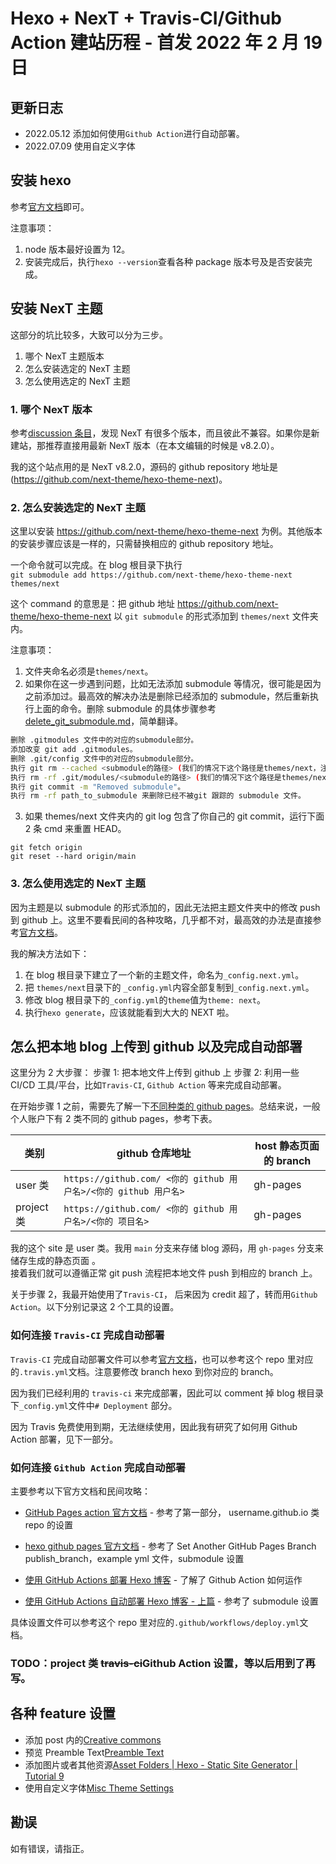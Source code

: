 # Hexo + NexT + Travis-CI/Github Action 建站历程 - 首发 2022 年 2 月 19 日

## 更新日志

- 2022.05.12 添加如何使用`Github Action`进行自动部署。
- 2022.07.09 使用自定义字体

## 安装 hexo

参考[官方文档](https://hexo.io/docs/)即可。

注意事项：

1. node 版本最好设置为 12。
2. 安装完成后，执行`hexo --version`查看各种 package 版本号及是否安装完成。

## 安装 NexT 主题

这部分的坑比较多，大致可以分为三步。

1. 哪个 NexT 主题版本
2. 怎么安装选定的 NexT 主题
3. 怎么使用选定的 NexT 主题

### 1. 哪个 NexT 版本

参考[discussion 条目](https://github.com/next-theme/hexo-theme-next/issues/4)，发现 NexT 有很多个版本，而且彼此不兼容。如果你是新建站，那推荐直接用最新 NexT 版本（在本文编辑的时候是 v8.2.0）。

我的这个站点用的是 NexT v8.2.0，源码的 github repository 地址是(https://github.com/next-theme/hexo-theme-next)。

### 2. 怎么安装选定的 NexT 主题

这里以安装 https://github.com/next-theme/hexo-theme-next 为例。其他版本的安装步骤应该是一样的，只需替换相应的 github repository 地址。

一个命令就可以完成。在 blog 根目录下执行  
`git submodule add https://github.com/next-theme/hexo-theme-next themes/next`

这个 command 的意思是：把 github 地址 https://github.com/next-theme/hexo-theme-next 以 `git submodule` 的形式添加到 `themes/next` 文件夹内。

注意事项：

1. 文件夹命名必须是`themes/next`。
2. 如果你在这一步遇到问题，比如无法添加 submodule 等情况，很可能是因为之前添加过。最高效的解决办法是删除已经添加的 submodule，然后重新执行上面的命令。删除 submodule 的具体步骤参考[delete_git_submodule.md](https://gist.github.com/myusuf3/7f645819ded92bda6677)，简单翻译。

```sh
删除 .gitmodules 文件中的对应的submodule部分。
添加改变 git add .gitmodules。
删除 .git/config 文件中的对应的submodule部分。
执行 git rm --cached <submodule的路径> (我们的情况下这个路径是themes/next，注意没有在next后没有/).
执行 rm -rf .git/modules/<submodule的路径> (我们的情况下这个路径是themes/next，注意没有在next后没有/).
执行 git commit -m "Removed submodule"。
执行 rm -rf path_to_submodule 来删除已经不被git 跟踪的 submodule 文件。
```

3. 如果 themes/next 文件夹内的 git log 包含了你自己的 git commit，运行下面 2 条 cmd 来重置 HEAD。

```
git fetch origin
git reset --hard origin/main
```

### 3. 怎么使用选定的 NexT 主题

因为主题是以 submodule 的形式添加的，因此无法把主题文件夹中的修改 push 到 github 上。这里不要看民间的各种攻略，几乎都不对，最高效的办法是直接参考[官方文档](https://theme-next.js.org/docs/getting-started/configuration.html)。

我的解决方法如下：

1. 在 blog 根目录下建立了一个新的主题文件，命名为`_config.next.yml`。
2. 把 `themes/next`目录下的 `_config.yml`内容全部复制到`_config.next.yml`。
3. 修改 blog 根目录下的`_config.yml`的`theme`值为`theme: next`。
4. 执行`hexo generate`，应该就能看到大大的 NEXT 啦。

## 怎么把本地 blog 上传到 github 以及完成自动部署

这里分为 2 大步骤：
步骤 1: 把本地文件上传到 github 上
步骤 2: 利用一些 CI/CD 工具/平台，比如`Travis-CI`, `Github Action` 等来完成自动部署。

在开始步骤 1 之前，需要先了解一下[不同种类的 github pages](https://docs.github.com/en/pages/getting-started-with-github-pages/about-github-pages#types-of-github-pages-sites)。总结来说，一般个人账户下有 2 类不同的 github pages，参考下表。

| 类别       | github 仓库地址                                                 | host 静态页面的 branch |
| ---------- | --------------------------------------------------------------- | ---------------------- |
| user 类    | `https://github.com/ <你的 github 用户名>/<你的 github 用户名>` | gh-pages                 |
| project 类 | `https://github.com/ <你的 github 用户名>/<你的 项目名>`        | gh-pages               |

我的这个 site 是 user 类。我用 `main` 分支来存储 blog 源码，用 `gh-pages` 分支来储存生成的静态页面 。  
接着我们就可以遵循正常 git push 流程把本地文件 push 到相应的 branch 上。

关于步骤 2，我最开始使用了`Travis-CI`， 后来因为 credit 超了，转而用`Github Action`。以下分别记录这 2 个工具的设置。

### 如何连接 `Travis-CI` 完成自动部署

`Travis-CI` 完成自动部署文件可以参考[官方文档](https://docs.travis-ci.com/user/deployment/pages/)，也可以参考这个 repo 里对应的`.travis.yml`文档。注意要修改 branch hexo 到你对应的 branch。

因为我们已经利用的 `travis-ci` 来完成部署，因此可以 comment 掉 blog 根目录下`_config.yml`文件中`# Deployment` 部分。

因为 Travis 免费使用到期，无法继续使用，因此我有研究了如何用 Github Action 部署，见下一部分。

### 如何连接 `Github Action` 完成自动部署

主要参考以下官方文档和民间攻略：

- [GitHub Pages action 官方文档](https://github.com/marketplace/actions/github-pages-action#%EF%B8%8F-set-another-github-pages-branch-publish_branch) - 参考了第一部分， username.github.io 类 repo 的设置

- [hexo github pages 官方文档](https://hexo.io/docs/github-pages) - 参考了 Set Another GitHub Pages Branch publish_branch，example yml 文件，submodule 设置

- [使用 GitHub Actions 部署 Hexo 博客](https://www.nuke666.cn/2021/03/deploy-hexo-using-github-actions/) - 了解了 Github Action 如何运作

- [使用 GitHub Actions 自动部署 Hexo 博客 - 上篇](https://oreo.life/deploy-hexo-with-github-actions-1/#%E8%BD%AE%E5%AD%90%E5%86%8D%E9%80%A0-%E4%BD%BF%E7%94%A8-github-actions-%E8%87%AA%E5%8A%A8%E9%83%A8%E7%BD%B2-hexo-%E5%8D%9A%E5%AE%A2---%E4%B8%8A%E7%AF%87) - 参考了 submodule 设置

具体设置文件可以参考这个 repo 里对应的`.github/workflows/deploy.yml`文档。

### TODO：project 类 ~~travis-ci~~Github Action 设置，等以后用到了再写。

## 各种 feature 设置

- 添加 post 内的[Creative commons](https://theme-next.js.org/docs/theme-settings/index.html?highlight=creative+commons+license+section)
- 预览 Preamble Text[Preamble Text](https://theme-next.js.org/docs/theme-settings/posts.html?highlight=homepage)
- 添加图片或者其他资源[Asset Folders | Hexo - Static Site Generator | Tutorial 9](https://www.youtube.com/watch?v=feIDVQ2tz0o&t=89s)
- 使用自定义字体[Misc Theme Settings](https://theme-next.js.org/docs/theme-settings/miscellaneous)

## 勘误

如有错误，请指正。

